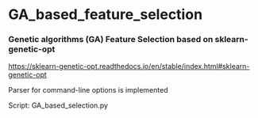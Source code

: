 # GA_based_feature_selection

### Genetic algorithms (GA) Feature Selection based on sklearn-genetic-opt 
https://sklearn-genetic-opt.readthedocs.io/en/stable/index.html#sklearn-genetic-opt

Parser for command-line options is implemented

Script: GA_based_selection.py
